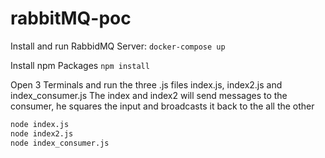 # rabbitMQ-poc

Install and run RabbidMQ Server:
`docker-compose up`

Install npm Packages
`npm install`

Open 3 Terminals and run the three .js files index.js, index2.js and index_consumer.js
The index and index2 will send messages to the consumer, he squares the input and broadcasts it back to the all the other
``` bash
node index.js
node index2.js
node index_consumer.js
```
